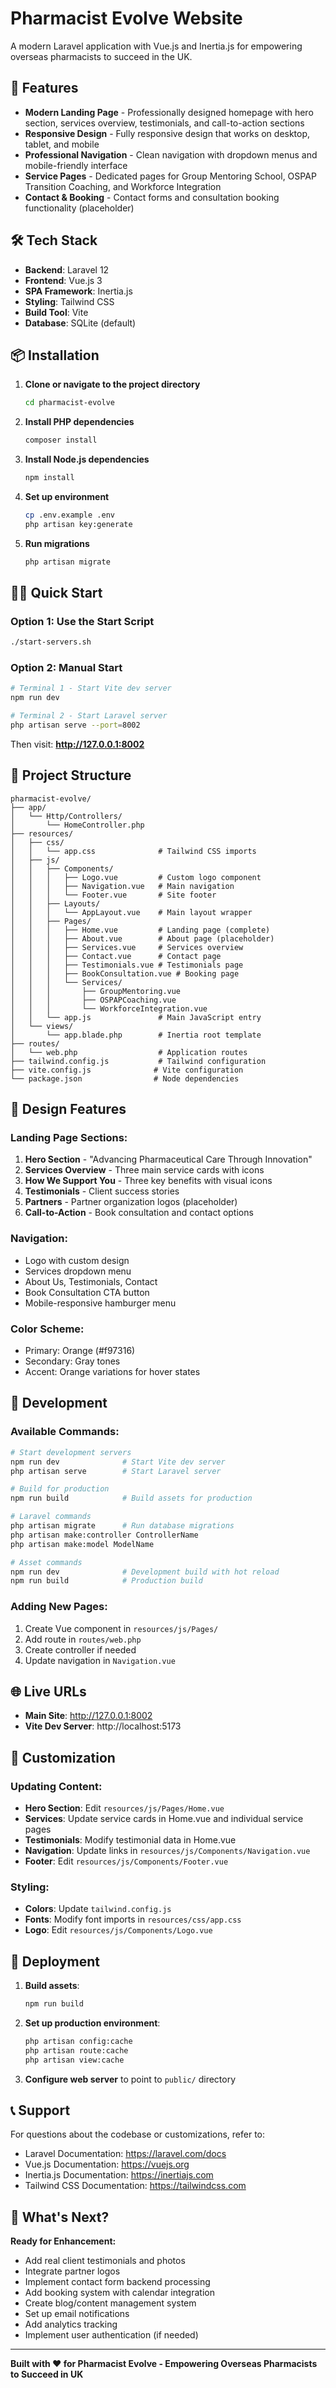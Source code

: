 # Pharmacist Evolve Website

A modern Laravel application with Vue.js and Inertia.js for empowering overseas pharmacists to succeed in the UK.

## 🚀 Features

- **Modern Landing Page** - Professionally designed homepage with hero section, services overview, testimonials, and call-to-action sections
- **Responsive Design** - Fully responsive design that works on desktop, tablet, and mobile
- **Professional Navigation** - Clean navigation with dropdown menus and mobile-friendly interface
- **Service Pages** - Dedicated pages for Group Mentoring School, OSPAP Transition Coaching, and Workforce Integration
- **Contact & Booking** - Contact forms and consultation booking functionality (placeholder)

## 🛠️ Tech Stack

- **Backend**: Laravel 12
- **Frontend**: Vue.js 3
- **SPA Framework**: Inertia.js
- **Styling**: Tailwind CSS
- **Build Tool**: Vite
- **Database**: SQLite (default)

## 📦 Installation

1. **Clone or navigate to the project directory**
   ```bash
   cd pharmacist-evolve
   ```

2. **Install PHP dependencies**
   ```bash
   composer install
   ```

3. **Install Node.js dependencies**
   ```bash
   npm install
   ```

4. **Set up environment**
   ```bash
   cp .env.example .env
   php artisan key:generate
   ```

5. **Run migrations**
   ```bash
   php artisan migrate
   ```

## 🏃‍♂️ Quick Start

### Option 1: Use the Start Script
```bash
./start-servers.sh
```

### Option 2: Manual Start
```bash
# Terminal 1 - Start Vite dev server
npm run dev

# Terminal 2 - Start Laravel server
php artisan serve --port=8002
```

Then visit: **http://127.0.0.1:8002**

## 📁 Project Structure

```
pharmacist-evolve/
├── app/
│   └── Http/Controllers/
│       └── HomeController.php
├── resources/
│   ├── css/
│   │   └── app.css              # Tailwind CSS imports
│   ├── js/
│   │   ├── Components/
│   │   │   ├── Logo.vue         # Custom logo component
│   │   │   ├── Navigation.vue   # Main navigation
│   │   │   └── Footer.vue       # Site footer
│   │   ├── Layouts/
│   │   │   └── AppLayout.vue    # Main layout wrapper
│   │   ├── Pages/
│   │   │   ├── Home.vue         # Landing page (complete)
│   │   │   ├── About.vue        # About page (placeholder)
│   │   │   ├── Services.vue     # Services overview
│   │   │   ├── Contact.vue      # Contact page
│   │   │   ├── Testimonials.vue # Testimonials page
│   │   │   ├── BookConsultation.vue # Booking page
│   │   │   └── Services/
│   │   │       ├── GroupMentoring.vue
│   │   │       ├── OSPAPCoaching.vue
│   │   │       └── WorkforceIntegration.vue
│   │   └── app.js               # Main JavaScript entry
│   └── views/
│       └── app.blade.php        # Inertia root template
├── routes/
│   └── web.php                  # Application routes
├── tailwind.config.js           # Tailwind configuration
├── vite.config.js              # Vite configuration
└── package.json                # Node dependencies
```

## 🎨 Design Features

### Landing Page Sections:
1. **Hero Section** - "Advancing Pharmaceutical Care Through Innovation"
2. **Services Overview** - Three main service cards with icons
3. **How We Support You** - Three key benefits with visual icons
4. **Testimonials** - Client success stories
5. **Partners** - Partner organization logos (placeholder)
6. **Call-to-Action** - Book consultation and contact options

### Navigation:
- Logo with custom design
- Services dropdown menu
- About Us, Testimonials, Contact
- Book Consultation CTA button
- Mobile-responsive hamburger menu

### Color Scheme:
- Primary: Orange (#f97316)
- Secondary: Gray tones
- Accent: Orange variations for hover states

## 🔧 Development

### Available Commands:
```bash
# Start development servers
npm run dev              # Start Vite dev server
php artisan serve        # Start Laravel server

# Build for production
npm run build            # Build assets for production

# Laravel commands
php artisan migrate      # Run database migrations
php artisan make:controller ControllerName
php artisan make:model ModelName

# Asset commands
npm run dev              # Development build with hot reload
npm run build            # Production build
```

### Adding New Pages:
1. Create Vue component in `resources/js/Pages/`
2. Add route in `routes/web.php`
3. Create controller if needed
4. Update navigation in `Navigation.vue`

## 🌐 Live URLs

- **Main Site**: http://127.0.0.1:8002
- **Vite Dev Server**: http://localhost:5173

## 📝 Customization

### Updating Content:
- **Hero Section**: Edit `resources/js/Pages/Home.vue`
- **Services**: Update service cards in Home.vue and individual service pages
- **Testimonials**: Modify testimonial data in Home.vue
- **Navigation**: Update links in `resources/js/Components/Navigation.vue`
- **Footer**: Edit `resources/js/Components/Footer.vue`

### Styling:
- **Colors**: Update `tailwind.config.js`
- **Fonts**: Modify font imports in `resources/css/app.css`
- **Logo**: Edit `resources/js/Components/Logo.vue`

## 🚀 Deployment

1. **Build assets**:
   ```bash
   npm run build
   ```

2. **Set up production environment**:
   ```bash
   php artisan config:cache
   php artisan route:cache
   php artisan view:cache
   ```

3. **Configure web server** to point to `public/` directory

## 📞 Support

For questions about the codebase or customizations, refer to:
- Laravel Documentation: https://laravel.com/docs
- Vue.js Documentation: https://vuejs.org
- Inertia.js Documentation: https://inertiajs.com
- Tailwind CSS Documentation: https://tailwindcss.com

## 🎉 What's Next?

**Ready for Enhancement:**
- Add real client testimonials and photos
- Integrate partner logos
- Implement contact form backend processing
- Add booking system with calendar integration
- Create blog/content management system
- Set up email notifications
- Add analytics tracking
- Implement user authentication (if needed)

---

**Built with ❤️ for Pharmacist Evolve - Empowering Overseas Pharmacists to Succeed in UK**
